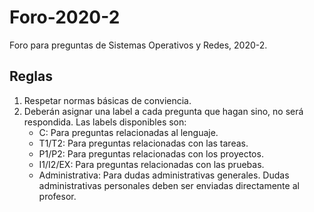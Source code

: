# Foro-2020-2

Foro para preguntas de Sistemas Operativos y Redes, 2020-2.

## Reglas

1. Respetar normas básicas de conviencia.
2. Deberán asignar una label a cada pregunta que hagan sino, no será respondida. Las labels disponibles son:
   * C: Para preguntas relacionadas al lenguaje.
   * T1/T2: Para preguntas relacionadas con las tareas.
   * P1/P2: Para preguntas relacionadas con los proyectos.
   * I1/I2/EX: Para preguntas relacionadas con las pruebas.
   * Administrativa: Para dudas administrativas generales. Dudas administrativas personales deben ser enviadas directamente al profesor.
